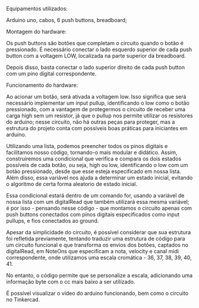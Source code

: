 Equipamentos utilizados:

Arduino uno, cabos, 6 push buttons, breadboard;

Montagem  do hardware:

Os push buttons são botões que completam o circuito quando o botão é pressionado. É necessário conectar o lado esquerdo superior de cada push button com a voltagem LOW, localizada na parte superior da breadboard.

Depois disso, basta conectar o lado superior direito de cada push button com um pino digital correspondente.

Funcionamento do hardware:

Ao acionar um botão, será ativada a voltagem low. Isso significa que será necessário implementar um input pullup, identificando o low como o botão pressionado, com a vantagem de protegermos o circuito de receber uma carga high sem um resistor, já que o pullup nos permite utilizar os resistores do arduino; nesse circuito, não há outras peças para proteger, mas a estrutura do projeto conta com possíveis boas práticas para iniciantes em arduino. 

Utilizando uma lista, podemos preencher todos os pinos digitais e facilitamos nosso código, tornando-o mais modular e didático. Assim, construiremos uma condicional que verifica e compara os dois estados possíveis de cada botão, ou seja, high ou low, identificando o low com um botão pressionado, desde que esse esteja especificado em nossa lista. Além disso, essa variável nos ajuda a determinar um estado inicial, evitando o algoritmo de certa forma aleatorio de estado inicial.

Essa condicional estará dentro de um comando for, usando a variável de nossa lista com um digitalRead que também utilizará essa mesma variável; é por isso - pensando nesse código - que montamos o circuito apenas com push buttons conectados com pinos digitais especificados como input pullups, e fios conectados ao ground.  

Apesar da simplicidade do circuito, é possível considerar que sua estrutura foi refletida previamente, tentando traduzir uma estrutura de código para um circuito funcional e que transforma os envios dos botões, captados no digitalRead, em NoteOns que especificam a nota, velocity e canal midi correspondente, onde utilizamos uma escala cromática - 36, 37, 38, 39, 40, 41. 

No entanto, o código permite que se personalize a escala, adicionando uma informação byte com o cc mais baixo a ser utilizado.

É possível visualizar o vídeo do arduino funcionando, bem como o circuito no Tinkercad.
